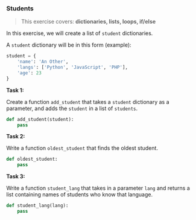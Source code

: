 
### Students

>This exercise covers: **dictionaries, lists, loops, if/else**

In this exercise, we will create a list of `student` dictionaries.

A `student` dictionary will be in this form (example):

```python
student = {
    'name': 'An Other',
    'langs': ['Python', 'JavaScript', 'PHP'],
    'age': 23
}
```

**Task 1:**

Create a function `add_student` that takes a `student` dictionary as a parameter, and adds the `student` in a list of `students`.

```python
def add_student(student):
    pass
```

**Task 2:**

Write a function `oldest_student` that finds the oldest student.

```python
def oldest_student:
    pass
```

**Task 3:**

Write a function `student_lang` that takes in a parameter `lang` and returns a list containing names of students who know that language.

```python
def student_lang(lang):
    pass
```

